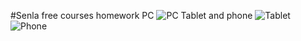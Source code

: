 #Senla free courses homework
PC
![PC](https://i.imgur.com/CZAR4hY.png "PC")
Tablet and phone
![Tablet](https://i.imgur.com/uC1QrRr.png "Tablet")
![Phone](https://i.imgur.com/SO4MxnQ.png "Phobe")
